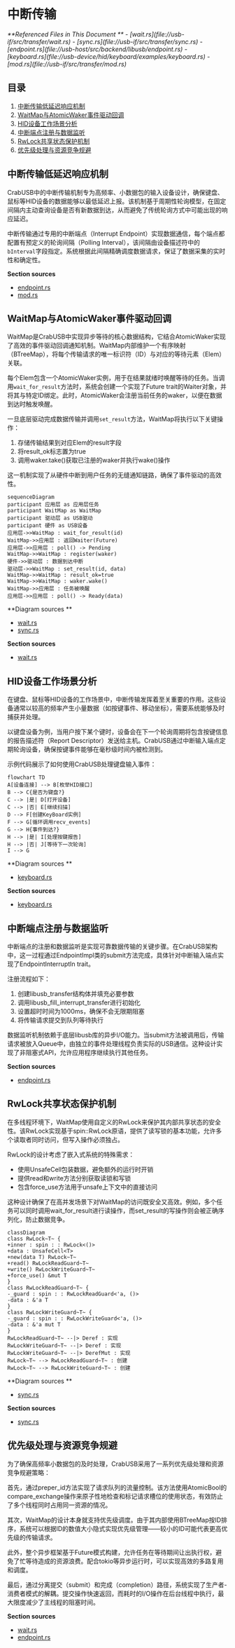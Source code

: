 # 中断传输

<cite>
**Referenced Files in This Document **   
- [wait.rs](file://usb-if/src/transfer/wait.rs)
- [sync.rs](file://usb-if/src/transfer/sync.rs)
- [endpoint.rs](file://usb-host/src/backend/libusb/endpoint.rs)
- [keyboard.rs](file://usb-device/hid/keyboard/examples/keyboard.rs)
- [mod.rs](file://usb-if/src/transfer/mod.rs)
</cite>

## 目录
1. [中断传输低延迟响应机制](#中断传输低延迟响应机制)
2. [WaitMap与AtomicWaker事件驱动回调](#waitmap与atomicwaker事件驱动回调)
3. [HID设备工作场景分析](#hid设备工作场景分析)
4. [中断端点注册与数据监听](#中断端点注册与数据监听)
5. [RwLock共享状态保护机制](#rwlock共享状态保护机制)
6. [优先级处理与资源竞争规避](#优先级处理与资源竞争规避)

## 中断传输低延迟响应机制

CrabUSB中的中断传输机制专为高频率、小数据包的输入设备设计，确保键盘、鼠标等HID设备的数据能够以最低延迟上报。该机制基于周期性轮询模型，在固定间隔内主动查询设备是否有新数据到达，从而避免了传统轮询方式中可能出现的响应延迟。

中断传输通过专用的中断端点（Interrupt Endpoint）实现数据通信，每个端点都配置有预定义的轮询间隔（Polling Interval），该间隔由设备描述符中的`bInterval`字段指定。系统根据此间隔精确调度数据请求，保证了数据采集的实时性和确定性。

**Section sources**
- [endpoint.rs](file://usb-host/src/backend/libusb/endpoint.rs#L100-L120)
- [mod.rs](file://usb-if/src/transfer/mod.rs#L5-L25)

## WaitMap与AtomicWaker事件驱动回调

WaitMap是CrabUSB中实现异步等待的核心数据结构，它结合AtomicWaker实现了高效的事件驱动回调通知机制。WaitMap内部维护一个有序映射（BTreeMap），将每个传输请求的唯一标识符（ID）与对应的等待元素（Elem）关联。

每个Elem包含一个AtomicWaker实例，用于在结果就绪时唤醒等待的任务。当调用`wait_for_result`方法时，系统会创建一个实现了Future trait的Waiter对象，并将其与特定ID绑定。此时，AtomicWaker会注册当前任务的waker，以便在数据到达时触发唤醒。

一旦底层驱动完成数据传输并调用`set_result`方法，WaitMap将执行以下关键操作：
1. 存储传输结果到对应Elem的result字段
2. 将result_ok标志置为true
3. 调用waker.take()获取已注册的waker并执行wake()操作

这一机制实现了从硬件中断到用户任务的无缝通知链路，确保了事件驱动的高效性。

```mermaid
sequenceDiagram
participant 应用层 as 应用层任务
participant WaitMap as WaitMap
participant 驱动层 as USB驱动
participant 硬件 as USB设备
应用层->>WaitMap : wait_for_result(id)
WaitMap->>应用层 : 返回Waiter(Future)
应用层->>应用层 : poll() -> Pending
WaitMap->>WaitMap : register(waker)
硬件->>驱动层 : 数据到达中断
驱动层->>WaitMap : set_result(id, data)
WaitMap->>WaitMap : result_ok=true
WaitMap->>WaitMap : waker.wake()
WaitMap->>应用层 : 任务被唤醒
应用层->>应用层 : poll() -> Ready(data)
```

**Diagram sources **
- [wait.rs](file://usb-if/src/transfer/wait.rs#L80-L177)
- [sync.rs](file://usb-if/src/transfer/sync.rs#L5-L70)

**Section sources**
- [wait.rs](file://usb-if/src/transfer/wait.rs#L0-L178)

## HID设备工作场景分析

在键盘、鼠标等HID设备的工作场景中，中断传输发挥着至关重要的作用。这些设备通常以较高的频率产生小量数据（如按键事件、移动坐标），需要系统能够及时捕获并处理。

以键盘设备为例，当用户按下某个键时，设备会在下一个轮询周期将包含按键信息的报告描述符（Report Descriptor）发送给主机。CrabUSB通过中断输入端点定期轮询设备，确保按键事件能够在毫秒级时间内被检测到。

示例代码展示了如何使用CrabUSB处理键盘输入事件：

```mermaid
flowchart TD
A[设备连接] --> B[枚举HID接口]
B --> C{是否为键盘?}
C --> |是| D[打开设备]
C --> |否| E[继续扫描]
D --> F[创建KeyBoard实例]
F --> G[循环调用recv_events]
G --> H{事件到达?}
H --> |是| I[处理按键报告]
H --> |否| J[等待下一次轮询]
I --> G
```

**Diagram sources **
- [keyboard.rs](file://usb-device/hid/keyboard/examples/keyboard.rs#L20-L55)

**Section sources**
- [keyboard.rs](file://usb-device/hid/keyboard/examples/keyboard.rs#L0-L57)

## 中断端点注册与数据监听

中断端点的注册和数据监听是实现可靠数据传输的关键步骤。在CrabUSB架构中，这一过程通过EndpointImpl类的submit方法完成，具体针对中断输入端点实现了EndpointInterruptIn trait。

注册流程如下：
1. 创建libusb_transfer结构体并填充必要参数
2. 调用libusb_fill_interrupt_transfer进行初始化
3. 设置超时时间为1000ms，确保不会无限期阻塞
4. 将传输请求提交到队列等待执行

数据监听机制依赖于底层libusb库的异步I/O能力。当submit方法被调用后，传输请求被放入Queue中，由独立的事件处理线程负责实际的USB通信。这种设计实现了非阻塞式API，允许应用程序继续执行其他任务。

**Section sources**
- [endpoint.rs](file://usb-host/src/backend/libusb/endpoint.rs#L100-L120)

## RwLock共享状态保护机制

在多线程环境下，WaitMap使用自定义的RwLock来保护其内部共享状态的安全性。该RwLock实现基于spin::RwLock原语，提供了读写锁的基本功能，允许多个读取者同时访问，但写入操作必须独占。

RwLock的设计考虑了嵌入式系统的特殊需求：
- 使用UnsafeCell包装数据，避免额外的运行时开销
- 提供read和write方法分别获取读锁和写锁
- 包含force_use方法用于unsafe上下文中的直接访问

这种设计确保了在高并发场景下对WaitMap的访问既安全又高效。例如，多个任务可以同时调用wait_for_result进行读操作，而set_result的写操作则会被正确序列化，防止数据竞争。

```mermaid
classDiagram
class RwLock~T~ {
+inner : spin : : RwLock<()>
+data : UnsafeCell<T>
+new(data T) RwLock~T~
+read() RwLockReadGuard~T~
+write() RwLockWriteGuard~T~
+force_use() &mut T
}
class RwLockReadGuard~T~ {
-_guard : spin : : RwLockReadGuard<'a, ()>
-data : &'a T
}
class RwLockWriteGuard~T~ {
-_guard : spin : : RwLockWriteGuard<'a, ()>
-data : &'a mut T
}
RwLockReadGuard~T~ --|> Deref : 实现
RwLockWriteGuard~T~ --|> Deref : 实现
RwLockWriteGuard~T~ --|> DerefMut : 实现
RwLock~T~ --> RwLockReadGuard~T~ : 创建
RwLock~T~ --> RwLockWriteGuard~T~ : 创建
```

**Diagram sources **
- [sync.rs](file://usb-if/src/transfer/sync.rs#L5-L70)

**Section sources**
- [sync.rs](file://usb-if/src/transfer/sync.rs#L0-L71)

## 优先级处理与资源竞争规避

为了确保高频率小数据包的及时处理，CrabUSB采用了一系列优先级处理和资源竞争规避策略：

首先，通过preper_id方法实现了请求队列的流量控制。该方法使用AtomicBool的compare_exchange操作来原子性地检查和标记请求槽位的使用状态，有效防止了多个线程同时占用同一资源的情况。

其次，WaitMap的设计本身就支持优先级调度。由于其内部使用BTreeMap按ID排序，系统可以根据ID的数值大小隐式实现优先级管理——较小的ID可能代表更高优先级的传输请求。

此外，整个异步框架基于Future模式构建，允许任务在等待期间让出执行权，避免了忙等待造成的资源浪费。配合tokio等异步运行时，可以实现高效的多路复用和调度。

最后，通过分离提交（submit）和完成（completion）路径，系统实现了生产者-消费者模式的解耦。提交操作快速返回，而耗时的I/O操作在后台线程中执行，最大限度减少了主线程的阻塞时间。

**Section sources**
- [wait.rs](file://usb-if/src/transfer/wait.rs#L44-L85)
- [endpoint.rs](file://usb-host/src/backend/libusb/endpoint.rs#L100-L120)